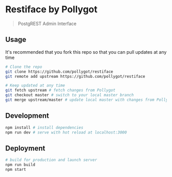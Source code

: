 # Restiface by Pollygot

> PostgREST Admin Interface

## Usage 

It's recommended that you fork this repo so that you can pull updates at any time

```bash
# Clone the repo
git clone https://github.com/pollygot/restiface
git remote add upstream https://github.com/pollygot/restiface

# Keep updated at any time
git fetch upstream # fetch changes from Pollygot
git checkout master # switch to your local master branch
git merge upstream/master # update local master with changes from Pollygot
```

## Development

``` bash
npm install # install dependencies
npm run dev # serve with hot reload at localhost:3000
```

## Deployment

``` bash
# build for production and launch server
npm run build
npm start
```


